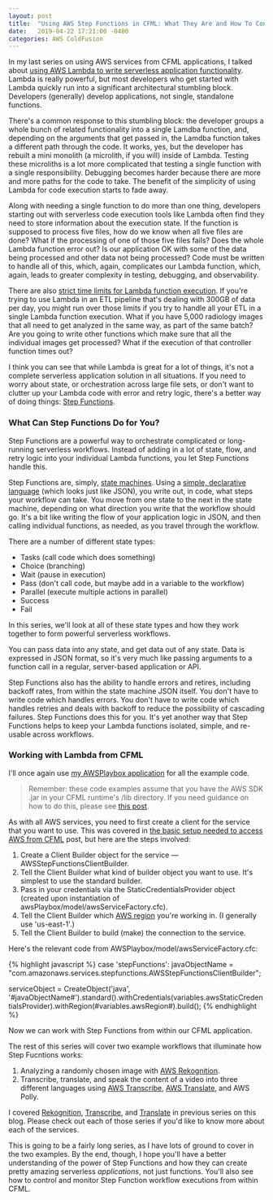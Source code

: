 ```yaml
---
layout: post
title:  "Using AWS Step Functions in CFML: What They Are and How To Connect to the Service"
date:   2019-04-22 17:21:00 -0400
categories: AWS ColdFusion
---
```


In my last series on using AWS services from CFML applications, I talked about [using AWS Lambda to write serverless application functionality](https://brianklaas.net/aws/coldfusion/2019/02/13/Using-AWS-Lambda-In-CFML-Part-1.html). Lambda is really powerful, but most developers who get started with Lambda quickly run into a significant architectural stumbling block. Developers (generally) develop applications, not single, standalone functions.

There's a common response to this stumbling block: the developer groups a whole bunch of related functionality into a single Lamdba function, and, depending on the arguments that get passed in, the Lamdba function takes a different path through the code. It works, yes, but the developer has rebuilt a mini monolith (a microlith, if you will) inside of Lambda. Testing these microliths is a lot more complicated that testing a single function with a single responsibility. Debugging becomes harder because there are more and more paths for the code to take. The benefit of the simplicity of using Lambda for code execution starts to fade away.

Along with needing a single function to do more than one thing, developers starting out with serverless code execution tools like Lambda often find they need to store information about the execution state. If the function is supposed to process five files, how do we know when all five files are done? What if the processing of one of those five files fails? Does the whole Lambda function error out? Is our application OK with some of the data being processed and other data not being processed? Code must be written to handle all of this, which, again, complicates our Lambda function, which, again, leads to greater complexity in testing, debugging, and observability.

There are also [strict time limits for Lambda function execution](https://docs.aws.amazon.com/lambda/latest/dg/limits.html). If you're trying to use Lambda in an ETL pipeline that's dealing with 300GB of data per day, you might run over those limits if you try to handle all your ETL in a single Lambda function execution. What if you have 5,000 radiology images that all need to get analyzed in the same way, as part of the same batch? Are you going to write other functions which make sure that all the individual images get processed? What if the execution of that controller function times out?

I think you can see that while Lambda is great for a lot of things, it's not a complete serverless application solution in all situations. If you need to worry about state, or orchestration across large file sets, or don't want to clutter up your Lambda code with error and retry logic, there's a better way of doing things: [Step Functions](https://aws.amazon.com/step-functions/).

### What Can Step Functions Do for You?

Step Functions are a powerful way to orchestrate complicated or long-running serverless workflows. Instead of adding in a lot of state, flow, and retry logic into your individual Lambda functions, you let Step Functions handle this.

Step Functions are, simply, [state machines](https://en.wikipedia.org/wiki/Finite-state_machine). Using a [simple, declarative language](https://states-language.net/spec.html) (which looks just like JSON), you write out, in code, what steps your workflow can take. You move from one state to the next in the state machine, depending on what direction you write that the workflow should go. It's a bit like writing the flow of your application logic in JSON, and then calling individual functions, as needed, as you travel through the workflow.

There are a number of different state types:

- Tasks (call code which does something)
- Choice (branching)
- Wait (pause in execution)
- Pass (don't call code, but maybe add in a variable to the workflow)
- Parallel (execute multiple actions in parallel)
- Success
- Fail

In this series, we'll look at all of these state types and how they work together to form powerful serverless workflows.

You can pass data into any state, and get data out of any state. Data is expressed in JSON format, so it's very much like passing arguments to a function call in a regular, server-based application or API.

Step Functions also has the ability to handle errors and retires, including backoff rates, from within the state machine JSON itself. You don't have to write code which handles errors. You don't have to write code which handles retries and deals with backoff to reduce the possibility of cascading failures. Step Functions does this for you. It's yet another way that Step Functions helps to keep your Lambda functions isolated, simple, and re-usable across workflows.

### Working with Lambda from CFML

I'll once again use [my AWSPlaybox application](https://github.com/brianklaas/awsPlaybox) for all the example code.

> Remember: these code examples assume that you have the AWS SDK .jar in your CFML runtime's /lib directory. If you need guidance on how to do this, please see [this post](/aws/coldfusion/2018/12/10/Update-On-Using-AWS-Java-SDK-With-ColdFusion-2018.html).

As with all AWS services, you need to first create a client for the service that you want to use. This was covered in [the basic setup needed to access AWS from CFML](/aws/coldfusion/2018/05/21/Basic-Setup-Needed-To-Access-AWS-From-CFML.html) post, but here are the steps involved:

1. Create a Client Builder object for the service &mdash; AWSStepFunctionsClientBuilder.
2. Tell the Client Builder what kind of builder object you want to use. It's simplest to use the standard builder.
3. Pass in your credentials via the StaticCredentialsProvider object (created upon instantiation of awsPlaybox/model/awsServiceFactory.cfc).
4. Tell the Client Builder which [AWS region](https://docs.aws.amazon.com/general/latest/gr/rande.html) you're working in. (I generally use 'us-east-1'.)
5. Tell the Client Builder to build (make) the connection to the service.

Here's the relevant code from AWSPlaybox/model/awsServiceFactory.cfc:

{% highlight javascript %}
case 'stepFunctions':
    javaObjectName = "com.amazonaws.services.stepfunctions.AWSStepFunctionsClientBuilder";

serviceObject = CreateObject('java', '#javaObjectName#').standard().withCredentials(variables.awsStaticCredentialsProvider).withRegion(#variables.awsRegion#).build();
{% endhighlight %}

Now we can work with Step Functions from within our CFML application. 

The rest of this series will cover two example workflows that illuminate how Step Fucntions works:

1. Analyzing a randomly chosen image with [AWS Rekognition](/aws/coldfusion/2018/07/23/Using-AWS-Rekognition-In-CFML-Part-1.html).
2. Transcribe, translate, and speak the content of a video into three different languages using [AWS Transcribe](/aws/coldfusion/2018/09/14/Using-AWS-Transcribe-in-CFML-Part-1.html), [AWS Translate](/aws/coldfusion/2018/10/21/Using-AWS-Translate-in-CFML-Part-1.html), and AWS Polly.

I covered [Rekognition](/aws/coldfusion/2018/07/23/Using-AWS-Rekognition-In-CFML-Part-1.html), [Transcribe](aws/coldfusion/2018/09/14/Using-AWS-Transcribe-in-CFML-Part-1.html), and [Translate](/aws/coldfusion/2018/10/21/Using-AWS-Translate-in-CFML-Part-1.html) in previous series on this blog. Please check out each of those series if you'd like to know more about each of the services. 

This is going to be a fairly long series, as I have lots of ground to cover in the two examples. By the end, though, I hope you'll have a better understanding of the power of Step Functions and how they can create pretty amazing serverless *applications*, not just functions. You'll also see how to control and monitor Step Function workflow executions from within CFML.